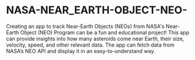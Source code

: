 # NASA-NEAR_EARTH-OBJECT-NEO-
Creating an app to track Near-Earth Objects (NEOs) from NASA's Near-Earth Object (NEO) Program can be a fun and educational project! This app can provide insights into how many asteroids come near Earth, their size, velocity, speed, and other relevant data. The app can fetch data from NASA’s NEO API and display it in an easy-to-understand way.
